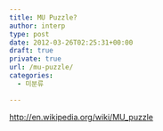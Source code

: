 ```yaml
---
title: MU Puzzle?
author: interp
type: post
date: 2012-03-26T02:25:31+00:00
draft: true
private: true
url: /mu-puzzle/
categories:
  - 미분류

---
```

http://en.wikipedia.org/wiki/MU_puzzle